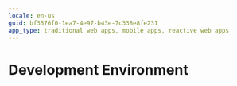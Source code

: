 ```yaml
---
locale: en-us
guid: bf3576f0-1ea7-4e97-b43e-7c338e8fe231
app_type: traditional web apps, mobile apps, reactive web apps
---
```


<div class="hidden"><h1>Development Environment</h1></div> 
